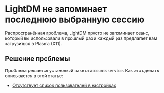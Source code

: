 # LightDM не запоминает последнюю выбранную сессию

Распространённая проблема, LightDM просто не запоминает сеанс, который вы использовали в прошлый раз и каждый раз предлагает вам загрузиться в Plasma (X11). 

## Решение проблемы

Проблема решается установкой пакета `accountsservice`. Как это сделать описывается в этой статье:

- [Отсутствует список пользователей в настройках](/workarrounds/settings-user-no-list/)